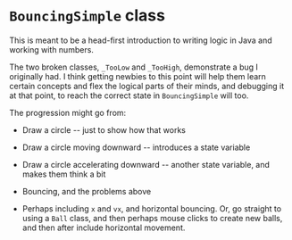 # `BouncingSimple` class

This is meant to be a head-first introduction to writing logic in Java
and working with numbers.

The two broken classes, `_TooLow` and `_TooHigh`, demonstrate a bug I
originally had. I think getting newbies to this point will help them
learn certain concepts and flex the logical parts of their minds, and
debugging it at that point, to reach the correct state in
`BouncingSimple` will too.

The progression might go from:

- Draw a circle -- just to show how that works

- Draw a circle moving downward -- introduces a state variable

- Draw a circle accelerating downward -- another state variable, and
makes them think a bit

- Bouncing, and the problems above

- Perhaps including `x` and `vx`, and horizontal bouncing. Or, go
straight to using a `Ball` class, and then perhaps mouse clicks to
create new balls, and then after include horizontal movement.
